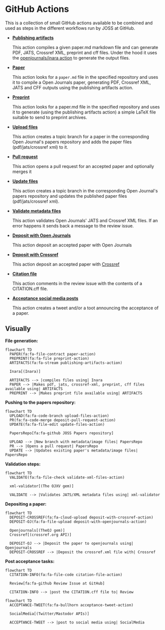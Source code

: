 # GitHub Actions

This is a collection of small GitHub actions available to be combined and used as steps in the different workflows run by JOSS at GitHub.

* **[Publishing artifacts](https://github.com/xuanxu/publishing-artifacts-action)**

    This action compiles a given paper.md markdown file and can generate PDF, JATS, Crossref XML, preprint and cff files.
    Under the hood it uses the [openjournals/inara action](https://github.com/openjournals/inara) to generate the output files.

* **[Paper](https://github.com/xuanxu/paper-action)**

    This action looks for a `paper.md` file in the specified repository and uses it to compile a Open Journals paper, generating PDF, Crossref XML, JATS and CFF outputs using the publishing artifacts action.

* **[Preprint](https://github.com/xuanxu/preprint-action)**

    This action looks for a paper.md file in the specified repository and uses it to generate (using the publishing artifacts action) a simple LaTeX file suitable to send to preprint archives.

* **[Upload files](https://github.com/xuanxu/upload-files-action)**

    This action creates a topic branch for a paper in the corresponding Open Journal's papers repository and adds the paper files (pdf/jats/crossref xml) to it.

* **[Pull request](https://github.com/xuanxu/deposit-pull-request-action)**

    This action opens a pull request for an accepted paper and optionally merges it

* **[Update files](https://github.com/xuanxu/update-files-action)**

    This action creates a topic branch in the corresponding Open Journal's papers repository and updates the published paper files (pdf/jats/crossref xml).

* **[Validate metadata files](https://github.com/xuanxu/validate-xml-files-action)**

    This action validates Open Journals' JATS and Crossref XML files. If an error happens it sends back a message to the review issue.

* **[Deposit with Open Journals](https://github.com/xuanxu/deposit-with-openjournals-action)**

    This action deposit an accepted paper with Open Journals

* **[Deposit with Crossref](https://github.com/xuanxu/deposit-with-crossref-action)**

    This action deposit an accepted paper with [Crossref](https://www.crossref.org/)

* **[Citation file](https://github.com/xuanxu/citation-file-action)**

    This action comments in the review issue with the contents of a CITATION.cff file.

* **[Acceptance social media posts](https://github.com/xuanxu/acceptance-tweet-action)**

    This action creates a tweet and/or a toot announcing the acceptance of a paper.


## Visually
**File generation:**

```mermaid
flowchart TD
  PAPER(fa:fa-file-contract paper-action)
  PREPRINT(fa:fa-file preprint-action)
  ARTIFACTS(fa:fa-stream publishing-artifacts-action)
    
  Inara[(Inara)]    

  ARTIFACTS --> |compiles files using| Inara
  PAPER --> |Makes pdf, jats, crossref-xml, preprint, cff files available using| ARTIFACTS
  PREPRINT --> |Makes preprint file available using| ARTIFACTS
```

**Pushing to the papers repository:**

```mermaid
flowchart TD
  UPLOAD(fa:fa-code-branch upload-files-action)
  PR(fa:fa-code-merge deposit-pull-request-action)
  UPDATE(fa:fa-file-edit update-files-action)
   
  PapersRepo[fa:fa-github JOSS Papers repository]

  UPLOAD --> |New branch with metadata/image files| PapersRepo
  PR --> |Opens a pull request| PapersRepo
  UPDATE --> |Updates existing paper's metadata/image files| PapersRepo
```

**Validation steps:**

```mermaid
flowchart TD
  VALIDATE(fa:fa-file-check validate-xml-files-action)
   
  xml-validator[(The OJXV gem)]

  VALIDATE --> |Validates JATS/XML metadata files using| xml-validator
```

**Depositing a paper:**

```mermaid
flowchart TD
  DEPOSIT-CROSSREF(fa:fa-cloud-upload deposit-with-crossref-action)
  DEPOSIT-OJ(fa:fa-file-upload deposit-with-openjournals-action)
  
  Openjournals[(TheOJ gem)]
  Crossref[(crossref.org API)]
    
  DEPOSIT-OJ --> |Deposit the paper to openjournals using| Openjournals
  DEPOSIT-CROSSREF --> |Deposit the crossref.xml file with| Crossref
```

**Post acceptance tasks:**

```mermaid
flowchart TD
  CITATION-INFO(fa:fa-file-code citation-file-action)
   
  Review[fa:fa-github Review Issue at GitHub]
   
  CITATION-INFO --> |post the CITATION.cff file to| Review
```

```mermaid
flowchart TD
  ACCEPTANCE-TWEET(fa:fa-bullhorn acceptance-tweet-action)
  
  SocialMedia[(Twitter/Mastodor APIs)]
  
  ACCEPTANCE-TWEET --> |post to social media using| SocialMedia
```

    
